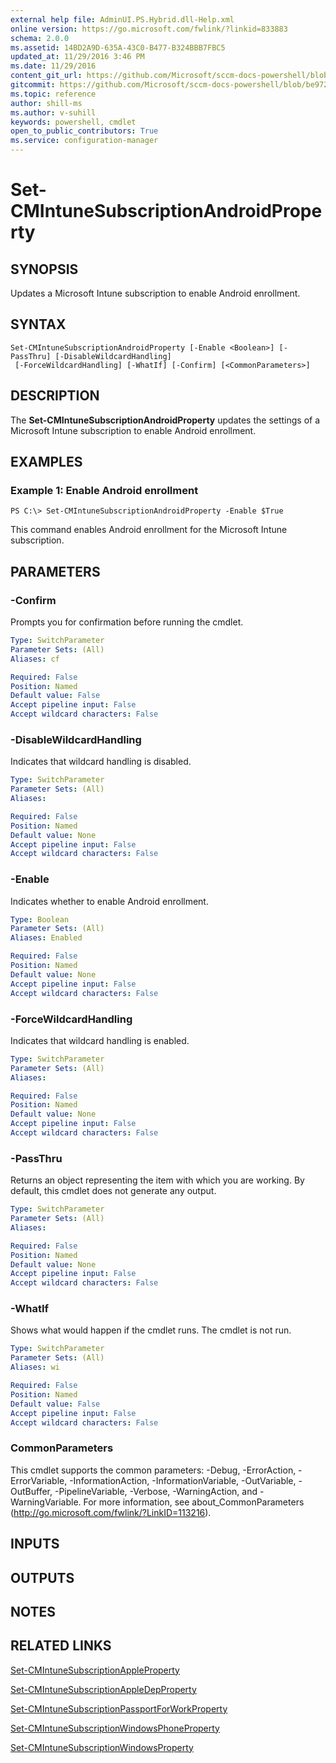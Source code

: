```yaml
---
external help file: AdminUI.PS.Hybrid.dll-Help.xml
online version: https://go.microsoft.com/fwlink/?linkid=833883
schema: 2.0.0
ms.assetid: 14BD2A9D-635A-43C0-B477-B324BBB7FBC5
updated_at: 11/29/2016 3:46 PM
ms.date: 11/29/2016
content_git_url: https://github.com/Microsoft/sccm-docs-powershell/blob/master/sccm-cmdlets/ConfigurationManager/vlatest/Set-CMIntuneSubscriptionAndroidProperty.md
gitcommit: https://github.com/Microsoft/sccm-docs-powershell/blob/be9723fe908914c0e1ed2689b3ffaa3b56f1b53b/sccm-cmdlets/ConfigurationManager/vlatest/Set-CMIntuneSubscriptionAndroidProperty.md
ms.topic: reference
author: shill-ms
ms.author: v-suhill
keywords: powershell, cmdlet
open_to_public_contributors: True
ms.service: configuration-manager
---
```


# Set-CMIntuneSubscriptionAndroidProperty

## SYNOPSIS
Updates a Microsoft Intune subscription to enable Android enrollment.

## SYNTAX

```
Set-CMIntuneSubscriptionAndroidProperty [-Enable <Boolean>] [-PassThru] [-DisableWildcardHandling]
 [-ForceWildcardHandling] [-WhatIf] [-Confirm] [<CommonParameters>]
```

## DESCRIPTION
The **Set-CMIntuneSubscriptionAndroidProperty** updates the settings of a Microsoft Intune subscription to enable Android enrollment.

## EXAMPLES

### Example 1: Enable Android enrollment
```
PS C:\> Set-CMIntuneSubscriptionAndroidProperty -Enable $True
```

This command enables Android enrollment for the Microsoft Intune subscription.

## PARAMETERS

### -Confirm
Prompts you for confirmation before running the cmdlet.

```yaml
Type: SwitchParameter
Parameter Sets: (All)
Aliases: cf

Required: False
Position: Named
Default value: False
Accept pipeline input: False
Accept wildcard characters: False
```

### -DisableWildcardHandling
Indicates that wildcard handling is disabled.

```yaml
Type: SwitchParameter
Parameter Sets: (All)
Aliases: 

Required: False
Position: Named
Default value: None
Accept pipeline input: False
Accept wildcard characters: False
```

### -Enable
Indicates whether to enable Android enrollment.

```yaml
Type: Boolean
Parameter Sets: (All)
Aliases: Enabled

Required: False
Position: Named
Default value: None
Accept pipeline input: False
Accept wildcard characters: False
```

### -ForceWildcardHandling
Indicates that wildcard handling is enabled.

```yaml
Type: SwitchParameter
Parameter Sets: (All)
Aliases: 

Required: False
Position: Named
Default value: None
Accept pipeline input: False
Accept wildcard characters: False
```

### -PassThru
Returns an object representing the item with which you are working.
By default, this cmdlet does not generate any output.

```yaml
Type: SwitchParameter
Parameter Sets: (All)
Aliases: 

Required: False
Position: Named
Default value: None
Accept pipeline input: False
Accept wildcard characters: False
```

### -WhatIf
Shows what would happen if the cmdlet runs.
The cmdlet is not run.

```yaml
Type: SwitchParameter
Parameter Sets: (All)
Aliases: wi

Required: False
Position: Named
Default value: False
Accept pipeline input: False
Accept wildcard characters: False
```

### CommonParameters
This cmdlet supports the common parameters: -Debug, -ErrorAction, -ErrorVariable, -InformationAction, -InformationVariable, -OutVariable, -OutBuffer, -PipelineVariable, -Verbose, -WarningAction, and -WarningVariable. For more information, see about_CommonParameters (http://go.microsoft.com/fwlink/?LinkID=113216).

## INPUTS

## OUTPUTS

## NOTES

## RELATED LINKS

[Set-CMIntuneSubscriptionAppleProperty](xref:ConfigurationManager/vlatest/Set-CMIntuneSubscriptionAppleProperty.md)

[Set-CMIntuneSubscriptionAppleDepProperty](xref:ConfigurationManager/vlatest/Set-CMIntuneSubscriptionAppleDepProperty.md)

[Set-CMIntuneSubscriptionPassportForWorkProperty](xref:ConfigurationManager/vlatest/Set-CMIntuneSubscriptionPassportForWorkProperty.md)

[Set-CMIntuneSubscriptionWindowsPhoneProperty](xref:ConfigurationManager/vlatest/Set-CMIntuneSubscriptionWindowsPhoneProperty.md)

[Set-CMIntuneSubscriptionWindowsProperty](xref:ConfigurationManager/vlatest/Set-CMIntuneSubscriptionWindowsProperty.md)


